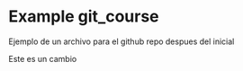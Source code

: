 # Example git_course
Ejemplo de un archivo para el github repo despues del inicial

Este es un cambio